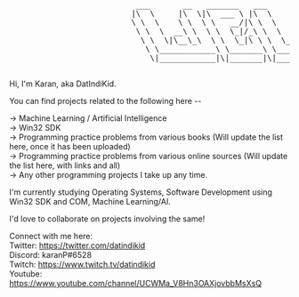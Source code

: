 <!---
- 👋 Hi, I’m @94kp
- 👀 I’m interested in ...
- 🌱 I’m currently learning ...
- 💞️ I’m looking to collaborate on ...
- 📫 How to reach me ...
--->

<!---
94kp/94kp is a ✨ special ✨ repository because its `README.md` (this file) appears on your GitHub profile.
You can click the Preview link to take a look at your changes.
--->
<pre>
                           ___       __   _______   ___       ________  ________  _____ ______   _______      
                          |\  \     |\  \|\  ___ \ |\  \     |\   ____\|\   __  \|\   _ \  _   \|\  ___ \     
                          \ \  \    \ \  \ \   __/|\ \  \    \ \  \___|\ \  \|\  \ \  \\\__\ \  \ \   __/|    
                           \ \  \  __\ \  \ \  \_|/_\ \  \    \ \  \    \ \  \\\  \ \  \\|__| \  \ \  \_|/__  
                            \ \  \|\__\_\  \ \  \_|\ \ \  \____\ \  \____\ \  \\\  \ \  \    \ \  \ \  \_|\ \ 
                             \ \____________\ \_______\ \_______\ \_______\ \_______\ \__\    \ \__\ \_______\
                              \|____________|\|_______|\|_______|\|_______|\|_______|\|__|     \|__|\|_______|
                                                                             
</pre> 

Hi, I'm Karan, aka DatIndiKid.

You can find projects related to the following here --

-> Machine Learning / Artificial Intelligence <br>
-> Win32 SDK <br>
-> Programming practice problems from various books (Will update the list here, once it has been uploaded) <br>
-> Programming practice problems from various online sources (Will update the list here, with links and all) <br>
-> Any other programming projects I take up any time. <br>

I'm currently studying Operating Systems, Software Development using Win32 SDK and COM, Machine Learning/AI.

I'd love to collaborate on projects involving the same!


Connect with me here: <br>
Twitter: https://twitter.com/datindikid<br>
Discord: karanP#6528<br>
Twitch: https://www.twitch.tv/datindikid<br>
Youtube: https://www.youtube.com/channel/UCWMa_V8Hn3OAXjovbbMsXsQ<br>
